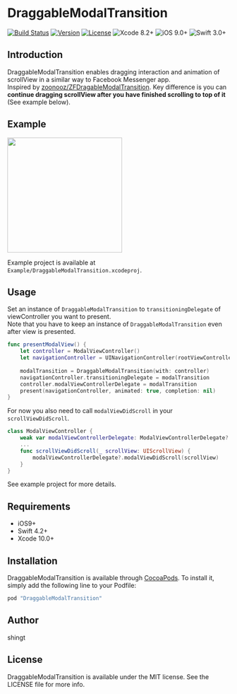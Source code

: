 # DraggableModalTransition

[![Build Status](https://www.bitrise.io/app/774d809f168e4285/status.svg?token=WCF_C3OBjA-7ejReXNwuuQ&branch=master)](https://www.bitrise.io/app/774d809f168e4285)
[![Version](https://img.shields.io/cocoapods/v/DraggableModalTransition.svg?style=flat)](http://cocoapods.org/pods/DraggableModalTransition)
[![License](https://img.shields.io/cocoapods/l/DraggableModalTransition.svg?style=flat)](http://cocoapods.org/pods/DraggableModalTransition)
![Xcode 8.2+](https://img.shields.io/badge/Xcode-8.2%2B-blue.svg)
![iOS 9.0+](https://img.shields.io/badge/iOS-9.0%2B-blue.svg)
![Swift 3.0+](https://img.shields.io/badge/Swift-3.0%2B-orange.svg)

## Introduction

DraggableModalTransition enables dragging interaction and animation of scrollView in a similar way to Facebook Messenger app.  
Inspired by [zoonooz/ZFDragableModalTransition](https://github.com/zoonooz/ZFDragableModalTransition). Key difference is you can **continue dragging scrollView after you have finished scrolling to top of it** (See example below).

## Example

<img src="https://cloud.githubusercontent.com/assets/1391330/22452012/930df092-e7b6-11e6-814a-76f5dde45d01.gif" width="260">

Example project is available at `Example/DraggableModalTransition.xcodeproj`.

## Usage

Set an instance of `DraggableModalTransition` to `transitioningDelegate` of viewController you want to present.  
Note that you have to keep an instance of `DraggableModalTransition` even after view is presented.

```swift
func presentModalView() {
    let controller = ModalViewController()
    let navigationController = UINavigationController(rootViewController: controller)
 
    modalTransition = DraggableModalTransition(with: controller)
    navigationController.transitioningDelegate = modalTransition
    controller.modalViewControllerDelegate = modalTransition
    present(navigationController, animated: true, completion: nil)
}
```

For now you also need to call `modalViewDidScroll` in your `scrollViewDidScroll`.

```swift
class ModalViewController {
    weak var modalViewControllerDelegate: ModalViewControllerDelegate?
    ...
    func scrollViewDidScroll(_ scrollView: UIScrollView) {
        modalViewControllerDelegate?.modalViewDidScroll(scrollView)
    }
} 
```

See example project for more details.

## Requirements

* iOS9+
* Swift 4.2+
* Xcode 10.0+

## Installation

DraggableModalTransition is available through [CocoaPods](http://cocoapods.org). To install
it, simply add the following line to your Podfile:

```ruby
pod "DraggableModalTransition"
```

## Author

shingt

## License

DraggableModalTransition is available under the MIT license. See the LICENSE file for more info.
